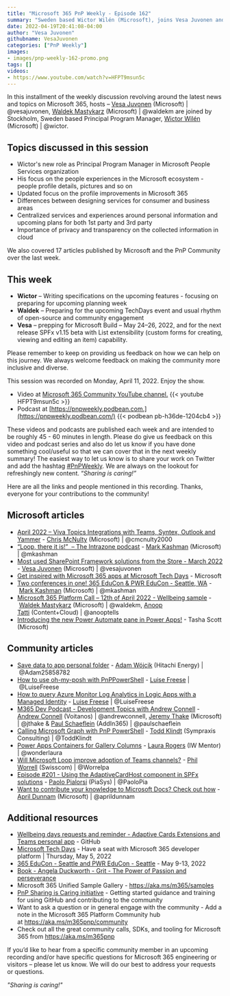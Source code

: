```yaml
---
title: "Microsoft 365 PnP Weekly - Episode 162"
summary: "Sweden based Wictor Wilén (Microsoft), joins Vesa Juvonen and Waldek Mastykarz to discuss the future direction of user profile and people services in Microsoft 365. He recently moved to a new team as Principal Program Manager to fucus on these areas."
date: 2022-04-19T20:41:08-04:00
author: "Vesa Juvonen"
githubname: VesaJuvonen
categories: ["PnP Weekly"]
images:
- images/pnp-weekly-162-promo.png
tags: []
videos:
- https://www.youtube.com/watch?v=HFPT9msun5c
---
```



In this installment of the weekly discussion revolving around the latest news and topics on Microsoft 365, hosts – [Vesa Juvonen](http://twitter.com/vesajuvonen) (Microsoft) | @vesajuvonen, [Waldek Mastykarz](http://twitter.com/waldekm) (Microsoft) | @waldekm are joined by Stockholm, Sweden based Principal Program Manager, [Wictor Wilén](https://twitter.com/wictor) (Microsoft) | @wictor.

## Topics discussed in this session

- Wictor's new role as Principal Program Manager in Microsoft People Services organization
- His focus on the people experiences in the Microsoft ecosystem - people profile details, pictures and so on
- Updated focus on the profile improvements in Microsoft 365
- Differences between designing services for consumer and business areas
- Centralized services and experiences around personal information and upcoming plans for both 1st party and 3rd party 
- Importance of privacy and transparency on the collected information in cloud

We also covered 17 articles published by Microsoft and the PnP Community over the last week. 

## This week

- **Wictor** – Writing specifications on the upcoming features - focusing on preparing for upcoming planning week
- **Waldek** – Preparing for the upcoming TechDays event and usual rhythm of open-source and community engagement
- **Vesa** – prepping for Microsoft Build – May 24–26, 2022, and for the next release SPFx v1.15 beta with List extensibility (custom forms for creating, viewing and editing an item) capability.

Please remember to keep on providing us feedback on how we can help on this journey. We always welcome feedback on making the community more inclusive and diverse.

This session was recorded on Monday, April 11, 2022.   Enjoy the show.  

- Video at [Microsoft 365 Community YouTube channel.](https://aka.ms/m365pnp-videos)
    {{< youtube HFPT9msun5c >}}
- Podcast at [https://pnpweekly.podbean.com.](https://pnpweekly.podbean.com/) 
    {{< podbean pb-h36de-1204cb4 >}}

These videos and podcasts are published each week and are intended to be roughly 45 - 60 minutes in length.  Please do give us feedback on this video and podcast series and also do let us know if you have done something cool/useful so that we can cover that in the next weekly summary! The easiest way to let us know is to share your work on Twitter and add the hashtag [#PnPWeekly](https://twitter.com/search?q=%23pnpweekly). We are always on the lookout for refreshingly new content. “_Sharing is caring!”_ 

Here are all the links and people mentioned in this recording. Thanks, everyone for your contributions to the community!

## Microsoft articles

- [April 2022 – Viva Topics Integrations with Teams, Syntex, Outlook and Yammer](https://techcommunity.microsoft.com/t5/microsoft-viva-blog/april-2022-viva-topics-integrations-with-teams-syntex-outlook/ba-p/3285296) - [Chris McNulty](https://twitter.com/cmcnulty2000) (Microsoft) | @cmcnulty2000
- [“Loop, there it is!” ‌‌ – The Intrazone podcast](https://techcommunity.microsoft.com/t5/microsoft-sharepoint-blog/loop-there-it-is-the-intrazone-podcast/ba-p/3283682) - [Mark Kashman](https://twitter.com/mkashman) (Microsoft) | @mkashman
- [Most used SharePoint Framework solutions from the Store - March 2022](https://techcommunity.microsoft.com/t5/microsoft-sharepoint-blog/most-used-sharepoint-framework-solutions-from-the-store-march/ba-p/3284972) - [Vesa Juvonen](https://twitter.com/vesajuvonen) (Microsoft) | @vesajuvonen
- [Get inspired with Microsoft 365 apps at Microsoft Tech Days](https://devblogs.microsoft.com/microsoft365dev/get-inspired-with-microsoft-365-apps-at-microsoft-tech-days/) - Microsoft
- [Two conferences in one! 365 EduCon & PWR EduCon - Seattle, WA](https://techcommunity.microsoft.com/t5/microsoft-sharepoint-blog/two-conferences-in-one-365-educon-amp-pwr-educon-seattle-wa/ba-p/3285243) - [Mark Kashman](https://twitter.com/mkashman) (Microsoft) | @mkashman
- [Microsoft 365 Platform Call – 12th of April 2022 - Wellbeing sample](https://techcommunity.microsoft.com/t5/microsoft-365-pnp-blog/microsoft-365-platform-call-12th-of-april-2022/ba-p/3283301) - [Waldek Mastykarz](http://twitter.com/waldekm) (Microsoft) | @waldekm, [Anoop Tatti](http://twitter.com/anooptells) (Content+Cloud) | @anooptells
- [Introducing the new Power Automate pane in Power Apps!](https://powerapps.microsoft.com/blog/introducing-the-new-power-automate-pane-in-power-apps/) - Tasha Scott (Microsoft)

## Community articles

- [Save data to app personal folder](https://techcommunity.microsoft.com/t5/microsoft-365-pnp-blog/save-data-to-app-personal-folder/ba-p/3287221) - [Adam Wójcik](https://twitter.com/Adam25858782) (Hitachi Energy) | @Adam25858782
- [How to use oh-my-posh with PnPPowerShell](https://techcommunity.microsoft.com/t5/microsoft-365-pnp-blog/how-to-use-oh-my-posh-with-pnppowershell/ba-p/3285999) - [Luise Freese](https://twitter.com/LuiseFreese) | @LuiseFreese
- [How to query Azure Monitor Log Analytics in Logic Apps with a Managed Identity](https://techcommunity.microsoft.com/t5/microsoft-365-pnp-blog/how-to-query-azure-monitor-log-analytics-in-logic-apps-with-a/ba-p/3285498) - [Luise Freese](https://twitter.com/LuiseFreese) | @LuiseFreese
- [M365 Dev Podcast - Development Topics with Andrew Connell](https://techcommunity.microsoft.com/t5/microsoft-365-pnp-blog/m365-dev-podcast-development-topics-with-andrew-connell/ba-p/3283113) - [Andrew Connell](https://twitter.com/andrewconnell) (Voitanos) | @andrewconnell, [Jeremy Thake](https://twitter.com/jthake) (Microsoft) | @jthake & [Paul Schaeflein](https://twitter.com/paulschaeflein) (AddIn365) | @paulschaeflein
- [Calling Microsoft Graph with PnP PowerShell](https://www.toddklindt.com/blog/Lists/Posts/Post.aspx?List=56f96349-3bb6-4087-94f4-7f95ff4ca81f&ID=892&Web=48e6fdd1-17db-4543-b2f9-6fc7185484fc) - [Todd Klindt](https://twitter.com/ToddKlindt) (Sympraxis Consulting) | @ToddKlindt
- [Power Apps Containers for Gallery Columns](https://wonderlaura.com/2022/04/12/power-apps-containers-for-gallery-columns/) - [Laura Rogers](https://twitter.com/WonderLaura) (IW Mentor) | @wonderlaura
- [Will Microsoft Loop improve adoption of Teams channels?](https://medium.com/re-office-365/will-microsoft-loop-improve-adoption-of-teams-channels-d6b6dd6a4367) - [Phil Worrell](https://twitter.com/Worrelpa) (Swisscom) | @Worrelpa
- [Episode #201 - Using the AdaptiveCardHost component in SPFx solutions](https://www.youtube.com/watch?v=slU-mQEWnRE) - [Paolo Pialorsi](https://twitter.com/PaoloPia) (PiaSys) | @PaoloPia
- [Want to contribute your knowledge to Microsoft Docs? Check out how](https://www.youtube.com/shorts/pgC48cJJGfs) - [April Dunnam](https://twitter.com/aprildunnam) (Microsoft) | @aprildunnam


## Additional resources

- [Wellbeing days requests and reminder - Adaptive Cards Extensions and Teams personal app](https://github.com/pnp/spfx-reference-scenarios/tree/main/samples/ace-wellbeing) - GitHub
- [Microsoft Tech Days](https://aka.ms/techdays/m365) - Have a seat with Microsoft 365 developer platform | Thursday, May 5, 2022
- [365 EduCon - Seattle and PWR EduCon - Seattle](https://techcommunity.microsoft.com/t5/microsoft-sharepoint-blog/two-conferences-in-one-365-educon-amp-pwr-educon-seattle-wa/ba-p/3285243) - May 9-13, 2022
- [Book - Angela Duckworth - Grit - The Power of Passion and perseverance](https://angeladuckworth.com/grit-book/)
- Microsoft 365 Unified Sample Gallery - https://aka.ms/m365/samples
- [PnP Sharing is Caring initiative](https://aka.ms/sharing-is-caring) - Getting started guidance and training for using GitHub and contributing to the community
- Want to ask a question or in general engage with the community - Add a note in the Microsoft 365 Platform Community hub at https://aka.ms/m365pnp/community
- Check out all the great community calls, SDKs, and tooling for Microsoft 365 from https://aka.ms/m365pnp

If you’d like to hear from a specific community member in an upcoming recording and/or have specific questions for Microsoft 365 engineering or visitors – please let us know. We will do our best to address your requests or questions.

_"Sharing is caring!"_ 
